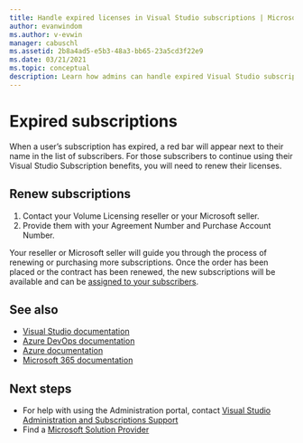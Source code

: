 ```yaml
---
title: Handle expired licenses in Visual Studio subscriptions | Microsoft Docs
author: evanwindom
ms.author: v-evwin
manager: cabuschl
ms.assetid: 2b8a4ad5-e5b3-48a3-bb65-23a5cd3f22e9
ms.date: 03/21/2021
ms.topic: conceptual
description: Learn how admins can handle expired Visual Studio subscriptions
---
```


# Expired subscriptions
When a user’s subscription has expired, a red bar will appear next to their name in the list of subscribers. For those subscribers to continue using their Visual Studio Subscription benefits, you will need to renew their licenses.

## Renew subscriptions
1. Contact your Volume Licensing reseller or your Microsoft seller.
2. Provide them with your Agreement Number and Purchase Account Number. 

Your reseller or Microsoft seller will guide you through the process of renewing or purchasing more subscriptions. Once the order has been placed or the contract has been renewed, the new subscriptions will be available and can be [assigned to your subscribers](assign-license.md).

## See also
- [Visual Studio documentation](/visualstudio/)
- [Azure DevOps documentation](/azure/devops/)
- [Azure documentation](/azure/)
- [Microsoft 365 documentation](/microsoft-365/)

## Next steps
- For help with using the Administration portal, contact [Visual Studio Administration and Subscriptions Support](https://aka.ms/vsadminhelp)
- Find a [Microsoft Solution Provider](https://www.microsoft.com/solution-providers/home)